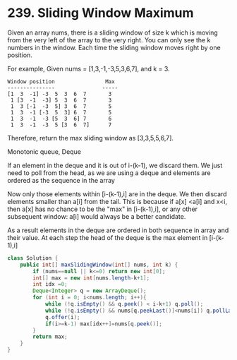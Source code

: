 # 239. Sliding Window Maximum
Given an array nums, there is a sliding window of size k which is moving from the very left of the array to the very right. You can only see the k numbers in the window. Each time the sliding window moves right by one position.

For example,
Given nums = [1,3,-1,-3,5,3,6,7], and k = 3.

```
Window position                Max
---------------               -----
[1  3  -1] -3  5  3  6  7       3
 1 [3  -1  -3] 5  3  6  7       3
 1  3 [-1  -3  5] 3  6  7       5
 1  3  -1 [-3  5  3] 6  7       5
 1  3  -1  -3 [5  3  6] 7       6
 1  3  -1  -3  5 [3  6  7]      7
```

Therefore, return the max sliding window as [3,3,5,5,6,7].

Monotonic queue, Deque

If an element in the deque and it is out of i-(k-1), we discard them. We just need to poll from the head, as we are using a deque and elements are ordered as the sequence in the array

Now only those elements within [i-(k-1),i] are in the deque. We then discard elements smaller than a[i] from the tail. This is because if a[x] <a[i] and x<i, then a[x] has no chance to be the "max" in [i-(k-1),i], or any other subsequent window: a[i] would always be a better candidate.

As a result elements in the deque are ordered in both sequence in array and their value. At each step the head of the deque is the max element in [i-(k-1),i]


```java
class Solution {
    public int[] maxSlidingWindow(int[] nums, int k) {
        if (nums==null || k<=0) return new int[0];
        int[] max = new int[nums.length-k+1];
        int idx =0;
        Deque<Integer> q = new ArrayDeque();
        for (int i = 0; i<nums.length; i++){
            while (!q.isEmpty() && q.peek() < i-k+1) q.poll();
            while (!q.isEmpty() && nums[q.peekLast()]<nums[i]) q.pollLast();//always make sure the head of q is max element
            q.offer(i);
            if(i>=k-1) max[idx++]=nums[q.peek()];
        }
        return max;
    }
}
```
